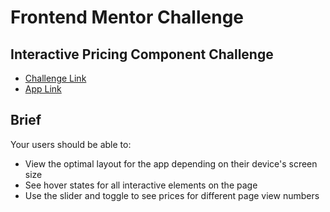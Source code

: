 # Frontend Mentor Challenge

## Interactive Pricing Component Challenge
- [Challenge Link](https://www.frontendmentor.io/challenges/interactive-pricing-component-t0m8PIyY8)
- [App Link](https://thallesgalv.github.io/interactive-pricing-component-challenge/)

## Brief

Your users should be able to:

- View the optimal layout for the app depending on their device's screen size
- See hover states for all interactive elements on the page
- Use the slider and toggle to see prices for different page view numbers
